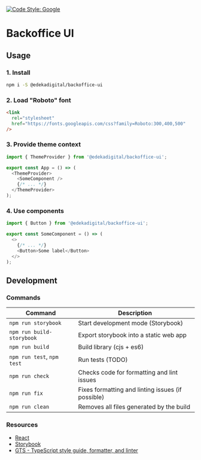 [![Code Style: Google](https://img.shields.io/badge/code%20style-google-blueviolet.svg)](https://github.com/google/gts)

# Backoffice UI

## Usage

### 1. Install

```bash
npm i -S @edekadigital/backoffice-ui
```

### 2. Load "Roboto" font

```html
<link
  rel="stylesheet"
  href="https://fonts.googleapis.com/css?family=Roboto:300,400,500"
/>
```

### 3. Provide theme context

```js
import { ThemeProvider } from '@edekadigital/backoffice-ui';

export const App = () => (
  <ThemeProvider>
    <SomeComponent />
    {/* ... */}
  </ThemeProvider>
);
```

### 4. Use components

```js
import { Button } from '@edekadigital/backoffice-ui';

export const SomeComponent = () => (
  <>
    {/* ... */}
    <Button>Some label</Button>
  </>
);
```

## Development

### Commands

| Command                    | Description                                       |
| -------------------------- | ------------------------------------------------- |
| `npm run storybook`        | Start development mode (Storybook)                |
| `npm run build-storybook`  | Export storybook into a static web app            |
| `npm run build`            | Build library (cjs + es6)                         |
| `npm run test`, `npm test` | Run tests (TODO)                                  |
| `npm run check`            | Checks code for formatting and lint issues        |
| `npm run fix`              | Fixes formatting and linting issues (if possible) |
| `npm run clean`            | Removes all files generated by the build          |

### Resources

- [React](https://reactjs.org/)
- [Storybook](https://storybook.js.org/)
- [GTS - TypeScript style guide, formatter, and linter](https://github.com/google/gts)
